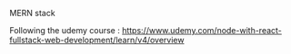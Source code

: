 MERN stack

Following the udemy course :
https://www.udemy.com/node-with-react-fullstack-web-development/learn/v4/overview
